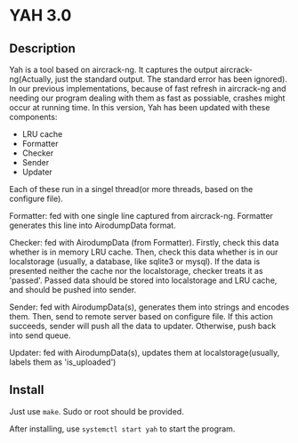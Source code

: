 # YAH 3.0

## Description

Yah is a tool based on aircrack-ng. It captures the output aircrack-ng(Actually, just the standard output. The standard error has been ignored). In our previous implementations, because of fast refresh in aircrack-ng and needing our program dealing with them as fast as possiable, crashes might occur at running time. In this version, Yah has been updated with these components:

+ LRU cache
+ Formatter
+ Checker
+ Sender
+ Updater

Each of these run in a singel thread(or more threads, based on the configure file).

Formatter: fed with one single line captured from aircrack-ng. Formatter generates this line into AirodumpData format.

Checker: fed with AirodumpData (from Formatter). Firstly, check this data whether is in memory LRU cache. Then, check this data whether is in our localstorage (usually, a database, like sqlite3 or mysql). If the data is presented neither the cache nor the localstorage, checker treats it as 'passed'. Passed data should be stored into localstorage and LRU cache, and should be pushed into sender.

Sender: fed with AirodumpData(s), generates them into strings and encodes them. Then, send to remote server based on configure file. If this action succeeds, sender will push all the data to updater. Otherwise, push back into send queue.

Updater: fed with AirodumpData(s), updates them at localstorage(usually, labels them as 'is_uploaded')

## Install
Just use `make`. Sudo or root should be provided.

After installing, use `systemctl start yah` to start the program.
